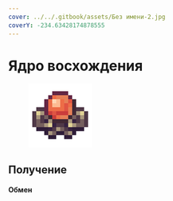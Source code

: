 ```yaml
---
cover: ../../.gitbook/assets/Без имени-2.jpg
coverY: -234.63428174878555
---
```


# Ядро восхождения

<figure><img src="../../.gitbook/assets/ascentcore_128.png" alt=""><figcaption></figcaption></figure>

## Получение

#### Обмен
